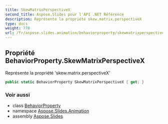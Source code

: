 ```yaml
---
title: SkewMatrixPerspectiveX
second_title: Aspose.Slides pour l'API .NET Référence
description: Représente la propriété skew.matrix.perspectiveX
type: docs
weight: 770
url: /fr/aspose.slides.animation/behaviorproperty/skewmatrixperspectivex/
---
```


## Propriété BehaviorProperty.SkewMatrixPerspectiveX

Représente la propriété 'skew.matrix.perspectiveX'

```csharp
public static BehaviorProperty SkewMatrixPerspectiveX { get; }
```

### Voir aussi

* class [BehaviorProperty](../../behaviorproperty)
* namespace [Aspose.Slides.Animation](../../behaviorproperty)
* assembly [Aspose.Slides](../../../)

<!-- NE PAS ÉDITER : généré par xmldocmd pour Aspose.Slides.dll -->